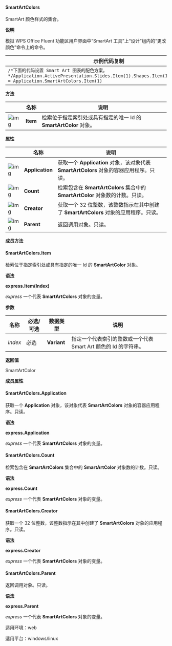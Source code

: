 #### **SmartArtColors**



SmartArt 颜色样式的集合。

**说明**

模拟 WPS Office Fluent 功能区用户界面中“SmartArt 工具”上“设计”组内的“更改颜色”命令上的命令。

| 示例代码复制                                                 |
| ------------------------------------------------------------ |
| `/*下面的代码设置 Smart Art 图表的配色方案。*/Application.ActivePresentation.Slides.Item(1).Shapes.Item(1).SmartArt.Color = Application.SmartArtColors.Item(1)` |

**方法**

|                                                              | 名称     | 说明                                                         |
| ------------------------------------------------------------ | -------- | ------------------------------------------------------------ |
| ![img](https://qn.cache.wpscdn.cn/encs/doc/office_v19/gif/methods.gif) | **Item** | 检索位于指定索引处或具有指定的唯一 Id 的 **SmartArtColor** 对象。 |

**属性**

|                                                              | 名称            | 说明                                                         |
| ------------------------------------------------------------ | --------------- | ------------------------------------------------------------ |
| ![img](https://qn.cache.wpscdn.cn/encs/doc/office_v19/gif/properties.gif) | **Application** | 获取一个 **Application** 对象，该对象代表 **SmartArtColors** 对象的容器应用程序。只读。 |
| ![img](https://qn.cache.wpscdn.cn/encs/doc/office_v19/gif/properties.gif) | **Count**       | 检索包含在 **SmartArtColors** 集合中的 **SmartArtColor** 对象数的计数。只读。 |
| ![img](https://qn.cache.wpscdn.cn/encs/doc/office_v19/gif/properties.gif) | **Creator**     | 获取一个 32 位整数，该整数指示在其中创建了 **SmartArtColors** 对象的应用程序。只读。 |
| ![img](https://qn.cache.wpscdn.cn/encs/doc/office_v19/gif/properties.gif) | **Parent**      | 返回调用对象。只读。                                         |

**成员方法**

#### **SmartArtColors.Item**

检索位于指定索引处或具有指定的唯一 Id 的 **SmartArtColor** 对象。

**语法**

**express.Item(Index)**

*express*   一个代表 **SmartArtColors** 对象的变量。

**参数**

| **名称** | **必选/可选** | **数据类型** | **说明**                                                     |
| -------- | ------------- | ------------ | ------------------------------------------------------------ |
| *Index*  | 必选          | **Variant**  | 指定一个代表索引的整数或一个代表 Smart Art 颜色的 Id 的字符串。 |

**返回值**

SmartArtColor

**成员属性**

#### **SmartArtColors.Application**

获取一个 **Application** 对象，该对象代表 **SmartArtColors** 对象的容器应用程序。只读。

**语法**

**express.Application**

*express*   一个代表 **SmartArtColors** 对象的变量。

#### **SmartArtColors.Count**

检索包含在 **SmartArtColors** 集合中的 **SmartArtColor** 对象数的计数。只读。

**语法**

**express.Count**

*express*   一个代表 **SmartArtColors** 对象的变量。

#### **SmartArtColors.Creator**

获取一个 32 位整数，该整数指示在其中创建了 **SmartArtColors** 对象的应用程序。只读。

**语法**

**express.Creator**

*express*   一个代表 **SmartArtColors** 对象的变量。

#### **SmartArtColors.Parent**

返回调用对象。只读。

**语法**

**express.Parent**

*express*   一个代表 **SmartArtColors** 对象的变量。

适用环境：web

适用平台：windows/linux